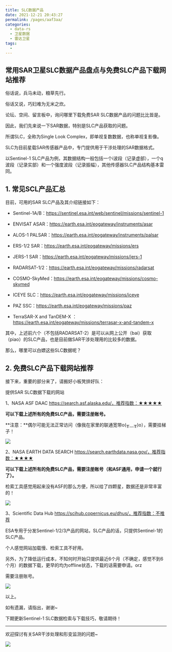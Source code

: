 ```yaml
---
title: SLC数据产品
date: 2021-12-21 20:43:27
permalink: /pages/aaf3aa/
categories:
  - data-rs
  - 卫星数据
  - 雷达卫星
tags:
  - 
---
```

## 常用SAR卫星SLC数据产品盘点与免费SLC产品下载网站推荐

俗话说，兵马未动，粮草先行。

俗话又说，巧妇难为无米之炊。

论坛、空间、留言板中，询问哪里下载免费SAR SLC数据产品的问题比比皆是。

因此，我们先来说一下SAR数据，特别是SLC产品获取的问题。

所谓SLC，全称为Single Look Complex，即单视复数数据，也称单视复影像。

SLC为目前星载SAR传感器产品中，专门提供用于干涉处理的SAR数据格式。

以Sentinel-1 SLC产品为例，其数据结构一般包括一个i波段（记录虚部），一个q波段（记录实部）和一个强度波段（记录振幅），其他传感器SLC产品结构基本雷同。

## 1. 常见SCL产品汇总

目前，可用的SAR SLC产品及其介绍链接如下：

- Sentinel-1A/B：https://sentinel.esa.int/web/sentinel/missions/sentinel-1

- ENVISAT ASAR：https://earth.esa.int/eogateway/instruments/asar

- ALOS-1 PALSAR：https://earth.esa.int/eogateway/instruments/palsar

- ERS-1/2 SAR：https://earth.esa.int/eogateway/missions/ers

- JERS-1 SAR：https://earth.esa.int/eogateway/missions/jers-1

- RADARSAT-1/2：https://earth.esa.int/eogateway/missions/radarsat

- COSMO-SkyMed：https://earth.esa.int/eogateway/missions/cosmo-skymed

- ICEYE SLC：https://earth.esa.int/eogateway/missions/iceye

- PAZ SSC：https://earth.esa.int/eogateway/missions/paz

- TerraSAR-X and TanDEM-X ：https://earth.esa.int/eogateway/missions/terrasar-x-and-tandem-x

其中，上述前六个（不包括RADARSAT-2）是可以从网上公开（bai）获取（piao）的SLC产品，也是目前做SAR干涉处理用的比较多的数据。

那么，哪里可以白嫖这些SLC数据呢？

## 2. 免费SLC产品下载网站推荐

接下来，重要的部分来了，请搬好小板凳排好队：

提供SAR SLC数据下载的网站

1、NASA ASF DAAC  https://search.asf.alaska.edu/，推荐指数：★★★★★

**可以下载上述所有的免费SLC产品，需要注册账号。**

**注意：**偶尔可能无法正常访问（像我在家里的联通宽带o(╥﹏╥)o），需要挂梯子！

![](http://pics.landcover100.com/pics//image/微信截图_20220123123116.jpg)

2、NASA EARTH DATA SEARCH  https://search.earthdata.nasa.gov/，推荐指数：★★★★

**可以下载上述所有的免费SLC产品，需要注册账号（和ASF通用，申请一个就行了）。**

检索工具感觉用起来没有ASF的那么方便，所以给了四颗星，数据还是非常丰富的！

![](http://pics.landcover100.com/pics//image/20220123123229.png)

3、Scientific Data Hub https://scihub.copernicus.eu/dhus/，推荐指数：不推荐

ESA专用于分发Sentinel-1/2/3产品的网站，SLC产品的话，只提供Sentinel-1的SLC产品。

个人感觉网站加载慢、检索工具不好用。

另外，为了降低运行成本，不知何时开始只提供最近6个月（不确定，感觉不到6个月）的数据下载，更早的均为offline状态，下载的话需要申请。orz

需要注册账号。

![](http://pics.landcover100.com/pics//image/微信截图_20220123123436.jpg)

以上。

如有遗漏，请指出，谢谢~

下期更新Sentinel-1 SLC数据检索与下载技巧，敬请期待！

----------------------

欢迎探讨有关SAR干涉处理和形变监测的问题~

![](http://pics.landcover100.com/pics//image/20220123123516.png)